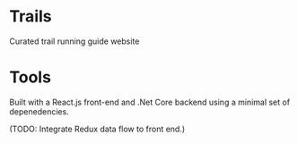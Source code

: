 # Trails
Curated trail running guide website

# Tools
Built with a React.js front-end and .Net Core backend using a minimal set of depenedencies.

(TODO: Integrate Redux data flow to front end.)

